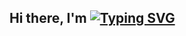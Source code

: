 ## Hi there, I'm [![Typing SVG](https://readme-typing-svg.demolab.com?font=helvetica&size=24&pause=1000&random=false&width=435&height=25&lines=Nietzchan+Jake)](https://git.io/typing-svg)

<!--
**JakeNLelis/JakeNLelis** is a ✨ _special_ ✨ repository because its `README.md` (this file) appears on your GitHub profile.

Here are some ideas to get you started:

- 🔭 I’m currently working on ...
- 🌱 I’m currently learning ...
- 👯 I’m looking to collaborate on ...
- 🤔 I’m looking for help with ...
- 💬 Ask me about ...
- 📫 How to reach me: ...
- 😄 Pronouns: ...
- ⚡ Fun fact: ...
-->
